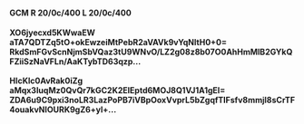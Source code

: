 #### GCM R 20/0c/400 L 20/0c/400
**XO6jyecxd5KWwaEW**<br/>**aTA7QDTZq5tO+okEwzeiMtPebR2aVAVk9vYqNItH0+0=**<br/>**RkdSmFGvScnNjmSbVQaz3tU9WNvO/LZ2g08z8b07O0AhHmMlB2GYkQFZiiSzNaVFLn/AaKTybTD63qzp...**<br/><br/>
**HIcKlc0AvRak0iZg**<br/>**aMqx3IuqMz0QvQr7kGC2K2ElEptd6MOJ8Q1VJ1A1gEI=**<br/>**ZDA6u9C9pxi3noLR3LazPoPB7iVBpOoxVvprL5bZgqfTIFsfv8mmjl8sCrTF4ouakvNIOURK9gZ6+yl+...**